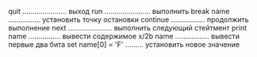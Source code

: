 quit ...................... выход
run ....................... выполнить
break name ................ установить точку остановки
continue  ................. продолжить выполнение
next ...................... выполнить следующий стейтмент
print name ................ вывести содержимое
x/2b name ................. вывести первые два бита
set name[0] = 'F' ......... установить новое значение
